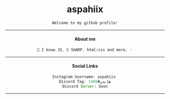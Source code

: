 
<h1 align="center"> aspahiix </h1>

<div align="center">
 
```js
Welcome to my github profile!

```
---
</div>



<div align="center">
  
#### About me

</h1>

```js
🌴 I know JS, C-SHARP, html/css and more. ✨
```
---
#### Social Links
```js
Instagram Username: aspahiix 
Discord Tag: هايدن#1400
Discord Server: Soon
```
---
